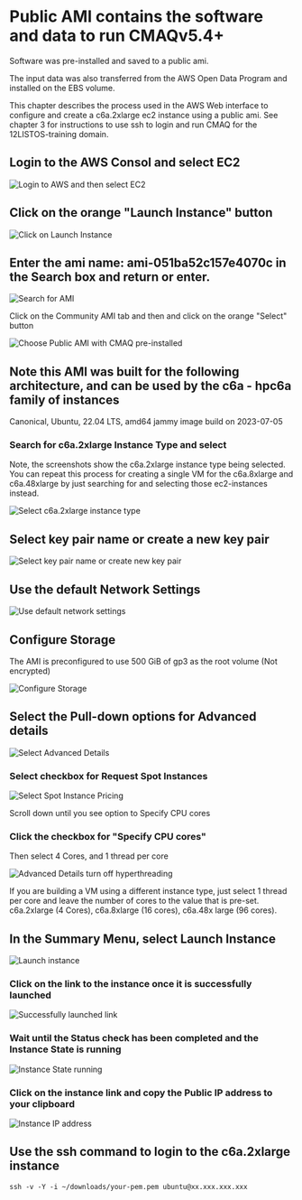 # Public AMI contains the software and data to run CMAQv5.4+

Software was pre-installed and saved to a public ami.

The input data was also transferred from the AWS Open Data Program and installed on the EBS volume.

This chapter describes the process used in the AWS Web interface to configure and create a c6a.2xlarge ec2 instance using a public ami. 
See chapter 3 for instructions to use ssh to login and run CMAQ for the 12LISTOS-training domain.

## Login to the AWS Consol and select EC2

![Login to AWS and then select EC2](../web-vm/aws_web_console_home_select_ec2.png)

## Click on the orange "Launch Instance" button

![Click on Launch Instance](../web-vm/aws_web_interface_launch_instance.png)


## Enter the ami name: ami-051ba52c157e4070c in the Search box and return or enter.

![Search for AMI](../web-vm/aws_web_console_search_ami.png)

Click on the Community AMI tab and then and click on the orange "Select" button

![Choose Public AMI with CMAQ pre-installed](../web-vm/aws_web_interface_choose_ami.png)


## Note this AMI was built for the following architecture, and can be used by the c6a - hpc6a family of instances

Canonical, Ubuntu, 22.04 LTS, amd64 jammy image build on 2023-07-05

### Search for c6a.2xlarge Instance Type and select 
Note, the screenshots show the c6a.2xlarge instance type being selected.
You can repeat this process for creating a single VM for the c6a.8xlarge and c6a.48xlarge by just searching for and selecting those ec2-instances instead.


![Select c6a.2xlarge instance type](../web-vm/aws_web_console_select_c6a.2xlarge_ec2_instance.png)

## Select key pair name or create a new key pair

![Select key pair name or create new key pair](../web-vm/aws_web_console_select_key_pair.png)


## Use the default Network Settings

![Use default network settings](../web-vm/aws_web_console_network_settings_information.png)

## Configure Storage

The AMI is preconfigured to use 500 GiB of gp3 as the root volume (Not encrypted)

![Configure Storage](../web-vm/aws_web_console_storage_volume_information.png)

## Select the Pull-down options for Advanced details


![Select Advanced Details](../web-vm/aws_advanced_details.png)

### Select checkbox for Request Spot Instances

![Select Spot Instance Pricing](../web-vm/ec2_web_request_spot_instance.png)

Scroll down until you see option to Specify CPU cores

### Click the checkbox for "Specify CPU cores"

Then select 4 Cores, and 1 thread per core



![Advanced Details turn off hyperthreading](../web-vm/aws_advanced_details_specify_1_thread_per_core.png)

If you are building a VM using a different instance type, just select 1 thread per core and leave the number of cores to the value that is pre-set. 
c6a.2xlarge (4 Cores), c6a.8xlarge (16 cores), c6a.48x large (96 cores).


## In the Summary Menu, select Launch Instance

![Launch instance](../web-vm/aws_web_console_summary_launch_instance_c6a.2xlarge.png)

### Click on the link to the instance once it is successfully launched

![Successfully launched link](../web-vm/aws_web_console_successful_launch_c6a.2xlarge.png)

### Wait until the Status check has been completed and the Instance State is running

![Instance State running](../web-vm/Instance_State_wait_till_running.png)

### Click on the instance link and copy the Public IP address to your clipboard

![Instance IP address](../web-vm/Instance_Public_IP_Address.png)


## Use the ssh command to login to the c6a.2xlarge instance

```
ssh -v -Y -i ~/downloads/your-pem.pem ubuntu@xx.xxx.xxx.xxx
```



